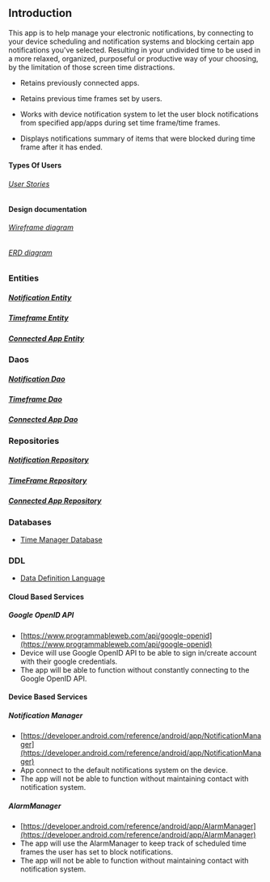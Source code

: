

## Introduction
This app is to help manage your electronic notifications, by connecting to your device scheduling and notification systems and blocking certain app notifications you've selected.
Resulting in your undivided time to be used in a more relaxed, organized, purposeful or productive way of your choosing, 
by the limitation of those screen time distractions.


- Retains previously connected apps.

- Retains previous time frames set by users.

- Works with device notification system to let the user block notifications from specified app/apps during set time frame/time frames.

- Displays notifications summary of items that were blocked during time frame after it has ended.

#### Types Of Users
###### [User Stories](user-stories.md)

#### Design documentation


###### [Wireframe diagram](wireframe.md)

###### [ERD diagram](erd.md)


### Entities

##### [Notification Entity](https://github.com/mmorlang/time-manager/blob/master/app/src/main/java/edu/cnm/deepdive/timemanager/model/entity/Notification.java)
##### [Timeframe Entity](https://github.com/mmorlang/time-manager/blob/master/app/src/main/java/edu/cnm/deepdive/timemanager/model/entity/Timeframe.java)
##### [Connected App Entity](https://github.com/mmorlang/time-manager/blob/master/app/src/main/java/edu/cnm/deepdive/timemanager/model/entity/ConnectedApp.java)

### Daos

##### [Notification Dao](https://github.com/mmorlang/time-manager/blob/master/app/src/main/java/edu/cnm/deepdive/timemanager/dao/NotificationDao.java)
##### [Timeframe Dao](https://github.com/mmorlang/time-manager/blob/master/app/src/main/java/edu/cnm/deepdive/timemanager/dao/TimeframeDao.java)
##### [Connected App Dao](https://github.com/mmorlang/time-manager/blob/master/app/src/main/java/edu/cnm/deepdive/timemanager/dao/ConnectedAppDao.java)

### Repositories

##### [Notification Repository](https://github.com/mmorlang/time-manager/blob/master/app/src/main/java/edu/cnm/deepdive/timemanager/service/NotificationRepository.java)
##### [TimeFrame Repository](https://github.com/mmorlang/time-manager/blob/master/app/src/main/java/edu/cnm/deepdive/timemanager/service/TimeframeRepository.java)
##### [Connected App Repository](https://github.com/mmorlang/time-manager/blob/master/app/src/main/java/edu/cnm/deepdive/timemanager/service/ConnectedAppRepository.java)

### Databases
* [Time Manager Database](https://github.com/mmorlang/time-manager/blob/master/docs/TimeManagerDatabase.md)

### DDL
* [Data Definition Language](https://github.com/mmorlang/time-manager/blob/master/docs/ddl.md)


#### Cloud Based Services

##### Google OpenID API
* [https://www.programmableweb.com/api/google-openid](https://www.programmableweb.com/api/google-openid)
* Device will use Google OpenID API to be able to sign in/create account with their google credentials.
* The app will be able to function without constantly connecting to the Google OpenID API.

#### Device Based Services
##### Notification Manager
* [https://developer.android.com/reference/android/app/NotificationManager](https://developer.android.com/reference/android/app/NotificationManager)
* App connect to the default notifications system on the device.
* The app will not be able to function without maintaining contact with notification system.

##### AlarmManager
* [https://developer.android.com/reference/android/app/AlarmManager](https://developer.android.com/reference/android/app/AlarmManager)
* The app will use the AlarmManager to keep track of scheduled time frames the user has set to block notifications.
* The app will not be able to function without maintaining contact with notification system.



